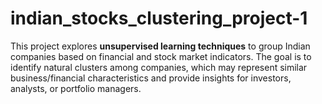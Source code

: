 # indian_stocks_clustering_project-1
 This project explores **unsupervised learning techniques** to group Indian companies based on financial and stock market indicators. The goal is to identify natural clusters among companies, which may represent similar business/financial characteristics and provide insights for investors, analysts, or portfolio managers.
